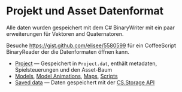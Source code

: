 # Projekt und Asset Datenformat

Alle daten wurden gespeichert mit dem C# BinaryWriter mit ein paar erweiterungen für Vektoren and Quaternatoren.

Besuche https://gist.github.com/elisee/5580599 für ein CoffeeScript BinaryReader der die Datenformaten öffnen kann.

 * [Project](File_formats/Project.md) — Gespeichert in ```Project.dat```, enthält metadaten, Spielsteuerungen und den Asset-Baum
 * [Models](File_formats/Models.md), [Model Animations](File_formats/Model_Animation.mds), [Maps](File_formats/Maps.md), [Scripts](File_formats/Scripts.md)
 * [Saved data](File_formats/Saved_data.md) — Daten gespeichert mit der [CS.Storage API](Scripting/CraftStudio.Storage.md)
